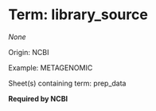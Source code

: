# Term: library_source

*None*

Origin: NCBI

Example: METAGENOMIC

Sheet(s) containing term: prep_data

**Required by NCBI**